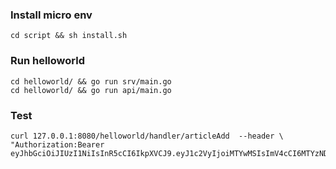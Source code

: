### Install micro env
```shell
cd script && sh install.sh
```

### Run helloworld
```shell
cd helloworld/ && go run srv/main.go
cd helloworld/ && go run api/main.go
```

### Test

```shell
curl 127.0.0.1:8080/helloworld/handler/articleAdd  --header \
"Authorization:Bearer eyJhbGciOiJIUzI1NiIsInR5cCI6IkpXVCJ9.eyJ1c2VyIjoiMTYwMSIsImV4cCI6MTYzNDIwMjMzNiwiaWF0IjoxNjMxNjEwMzM2LCJpc3MiOiJiYWlkdS5jb20ifQ.1QrmhtcsDhVQ39BQGlOSH7Ckxt2hkHYK9943iquf7BA"
```
